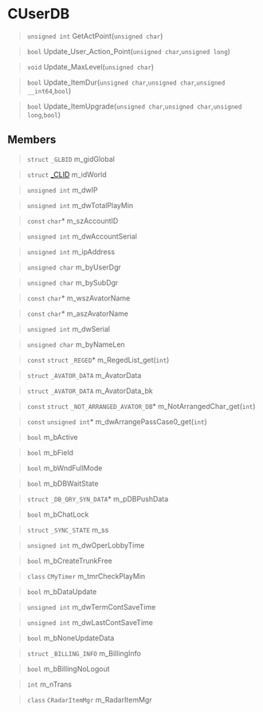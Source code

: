 # CUserDB
 
> `unsigned int` GetActPoint(`unsigned char`)
 
> `bool` Update_User_Action_Point(`unsigned char`,`unsigned long`)
 
> `void` Update_MaxLevel(`unsigned char`)
 
> `bool` Update_ItemDur(`unsigned char`,`unsigned char`,`unsigned __int64`,`bool`)
 
> `bool` Update_ItemUpgrade(`unsigned char`,`unsigned char`,`unsigned long`,`bool`)
 
## Members
 
> `struct` `_GLBID` m_gidGlobal
 
> `struct` [_CLID](lua/classes/_CLID.md) m_idWorld
 
> `unsigned int` m_dwIP
 
> `unsigned int` m_dwTotalPlayMin
 
> `const` `char`* m_szAccountID
 
> `unsigned int` m_dwAccountSerial
 
> `unsigned int` m_ipAddress
 
> `unsigned char` m_byUserDgr
 
> `unsigned char` m_bySubDgr
 
> `const` `char`* m_wszAvatorName
 
> `const` `char`* m_aszAvatorName
 
> `unsigned int` m_dwSerial
 
> `unsigned char` m_byNameLen
 
> `const` `struct` `_REGED`* m_RegedList_get(`int`)
 
> `struct` `_AVATOR_DATA` m_AvatorData
 
> `struct` `_AVATOR_DATA` m_AvatorData_bk
 
> `const` `struct` `_NOT_ARRANGED_AVATOR_DB`* m_NotArrangedChar_get(`int`)
 
> `const` `unsigned int`* m_dwArrangePassCase0_get(`int`)
 
> `bool` m_bActive
 
> `bool` m_bField
 
> `bool` m_bWndFullMode
 
> `bool` m_bDBWaitState
 
> `struct` `_DB_QRY_SYN_DATA`* m_pDBPushData
 
> `bool` m_bChatLock
 
> `struct` `_SYNC_STATE` m_ss
 
> `unsigned int` m_dwOperLobbyTime
 
> `bool` m_bCreateTrunkFree
 
> `class` `CMyTimer` m_tmrCheckPlayMin
 
> `bool` m_bDataUpdate
 
> `unsigned int` m_dwTermContSaveTime
 
> `unsigned int` m_dwLastContSaveTime
 
> `bool` m_bNoneUpdateData
 
> `struct` `_BILLING_INFO` m_BillingInfo
 
> `bool` m_bBillingNoLogout
 
> `int` m_nTrans
 
> `class` `CRadarItemMgr` m_RadarItemMgr
 
